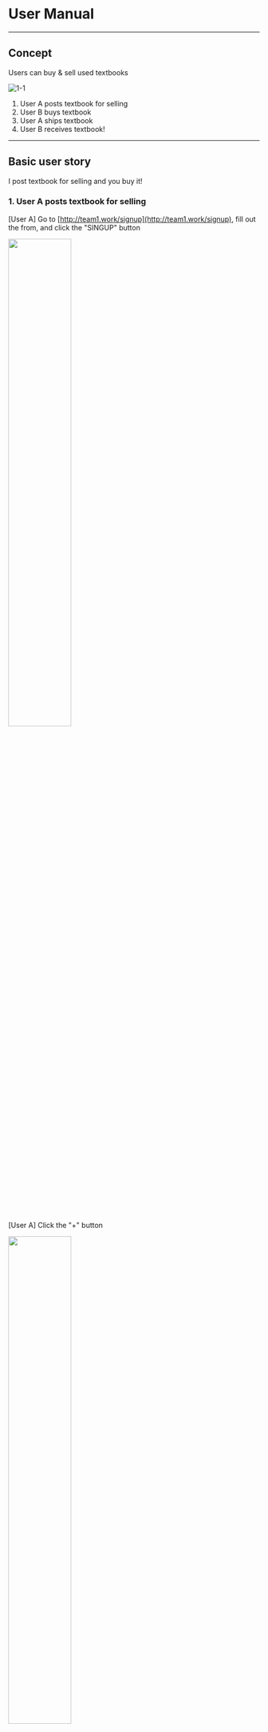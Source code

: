 # User Manual

----
## Concept
Users can buy & sell used textbooks

![1-1](./images/1-1.png)


1. User A posts textbook for selling
1. User B buys textbook
1. User A ships textbook
1. User B receives textbook!

----
## Basic user story
I post textbook for selling and you buy it!

### 1. User A posts textbook for selling
[User A] Go to [http://team1.work/signup](http://team1.work/signup), fill out the from, and click the "SINGUP" button

<img src="./images/2-1.png" width="50%" height="50%" />

[User A] Click the  "+" button

<img src="./images/2-2.png" width="50%" height="50%" />

[User A] Fill out the form, upload a file, and click the "create" button

<img src="./images/2-3.png" width="50%" height="50%" />

<img src="./images/2-4.png" width="50%" height="50%" />

### 2. User B buys textbook
[User B] Log in by another user, click the "search" button

<img src="./images/2-5.png" width="50%" height="50%" />

[User B] Click the "buy" icon

<img src="./images/2-6.png" width="50%" height="50%" />

[User B] Input the recipient and address box, and click the "BUY" button

<img src="./images/2-7.png" width="50%" height="50%" />

<img src="./images/2-8.png" width="50%" height="50%" />

[User B] Pay money at payal.me previously shown 

### 3. User A ships textbook

[User A] Ship the textbook

[User A] Log in by the original user

[User A] Click the "shipped" button

<img src="./images/2-9.png" width="50%" height="50%" />

<img src="./images/2-10.png" width="50%" height="50%" />

### 4. User B receives textbook!

[User B] Receive the textbook

[User B] Log in by the other user

[User B] Click the "received" button

<img src="./images/2-11.png" width="50%" height="50%" />

<img src="./images/2-12.png" width="50%" height="50%" />

[User A] Also can see the transaction

<img src="./images/2-13.png" width="50%" height="50%" />
